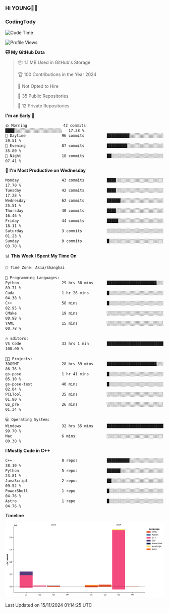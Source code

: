 <!--
**IHKYoung/IHKYoung** is a ✨ _special_ ✨ repository because its `README.md` (this file) appears on your GitHub profile.

Here are some ideas to get you started:

- 🔭 I’m currently working on ...
- 🌱 I’m currently learning ...
- 👯 I’m looking to collaborate on ...
- 🤔 I’m looking for help with ...
- 💬 Ask me about ...
- 📫 How to reach me: ...
- 😄 Pronouns: ...
- ⚡ Fun fact: ...
-->

### Hi YOUNG👋🏻


### CodingTody
<!--START_SECTION:waka-->
![Code Time](http://img.shields.io/badge/Code%20Time-395%20hrs%2029%20mins-blue)

![Profile Views](http://img.shields.io/badge/Profile%20Views-0-blue)

**🐱 My GitHub Data** 

> 📦 1.1 MB Used in GitHub's Storage 
 > 
> 🏆 100 Contributions in the Year 2024
 > 
> 🚫 Not Opted to Hire
 > 
> 📜 35 Public Repositories 
 > 
> 🔑 12 Private Repositories 
 > 
**I'm an Early 🐤** 

```text
🌞 Morning                42 commits          ████░░░░░░░░░░░░░░░░░░░░░   17.28 % 
🌆 Daytime                96 commits          ██████████░░░░░░░░░░░░░░░   39.51 % 
🌃 Evening                87 commits          █████████░░░░░░░░░░░░░░░░   35.80 % 
🌙 Night                  18 commits          ██░░░░░░░░░░░░░░░░░░░░░░░   07.41 % 
```
📅 **I'm Most Productive on Wednesday** 

```text
Monday                   43 commits          ████░░░░░░░░░░░░░░░░░░░░░   17.70 % 
Tuesday                  42 commits          ████░░░░░░░░░░░░░░░░░░░░░   17.28 % 
Wednesday                62 commits          ██████░░░░░░░░░░░░░░░░░░░   25.51 % 
Thursday                 40 commits          ████░░░░░░░░░░░░░░░░░░░░░   16.46 % 
Friday                   44 commits          █████░░░░░░░░░░░░░░░░░░░░   18.11 % 
Saturday                 3 commits           ░░░░░░░░░░░░░░░░░░░░░░░░░   01.23 % 
Sunday                   9 commits           █░░░░░░░░░░░░░░░░░░░░░░░░   03.70 % 
```


📊 **This Week I Spent My Time On** 

```text
🕑︎ Time Zone: Asia/Shanghai

💬 Programming Languages: 
Python                   29 hrs 38 mins      ██████████████████████░░░   89.71 % 
Cuda                     1 hr 26 mins        █░░░░░░░░░░░░░░░░░░░░░░░░   04.38 % 
C++                      58 mins             █░░░░░░░░░░░░░░░░░░░░░░░░   02.95 % 
CMake                    19 mins             ░░░░░░░░░░░░░░░░░░░░░░░░░   00.98 % 
YAML                     15 mins             ░░░░░░░░░░░░░░░░░░░░░░░░░   00.78 % 

🔥 Editors: 
VS Code                  33 hrs 1 min        █████████████████████████   100.00 % 

🐱‍💻 Projects: 
3DGSMT                   28 hrs 39 mins      ██████████████████████░░░   86.76 % 
gs-pose                  1 hr 41 mins        █░░░░░░░░░░░░░░░░░░░░░░░░   05.10 % 
gs-pose-test             40 mins             █░░░░░░░░░░░░░░░░░░░░░░░░   02.04 % 
PCLTool                  35 mins             ░░░░░░░░░░░░░░░░░░░░░░░░░   01.80 % 
GS_pre                   26 mins             ░░░░░░░░░░░░░░░░░░░░░░░░░   01.34 % 

💻 Operating System: 
Windows                  32 hrs 55 mins      █████████████████████████   99.70 % 
Mac                      6 mins              ░░░░░░░░░░░░░░░░░░░░░░░░░   00.30 % 
```

**I Mostly Code in C++** 

```text
C++                      8 repos             ██████████░░░░░░░░░░░░░░░   38.10 % 
Python                   5 repos             ██████░░░░░░░░░░░░░░░░░░░   23.81 % 
JavaScript               2 repos             ██░░░░░░░░░░░░░░░░░░░░░░░   09.52 % 
PowerShell               1 repo              █░░░░░░░░░░░░░░░░░░░░░░░░   04.76 % 
Astro                    1 repo              █░░░░░░░░░░░░░░░░░░░░░░░░   04.76 % 
```



**Timeline**

![Lines of Code chart](https://raw.githubusercontent.com/IHKYoung/IHKYoung/baseline/assets/bar_graph.png)


 Last Updated on 15/11/2024 01:14:25 UTC
<!--END_SECTION:waka-->
